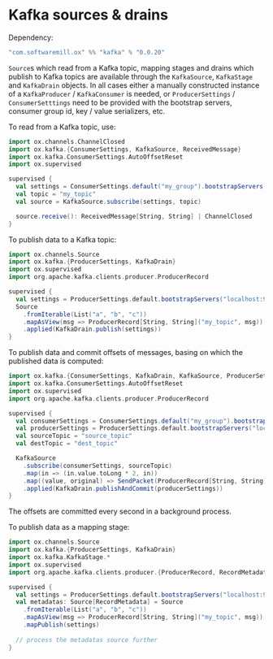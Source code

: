 # Kafka sources & drains

Dependency:

```scala
"com.softwaremill.ox" %% "kafka" % "0.0.20"
```

`Source`s which read from a Kafka topic, mapping stages and drains which publish to Kafka topics are available through
the `KafkaSource`, `KafkaStage` and `KafkaDrain` objects. In all cases either a manually constructed instance of a
`KafkaProducer` / `KafkaConsumer` is needed, or `ProducerSettings` / `ConsumerSetttings` need to be provided with the
bootstrap servers, consumer group id, key / value serializers, etc.

To read from a Kafka topic, use:

```scala
import ox.channels.ChannelClosed
import ox.kafka.{ConsumerSettings, KafkaSource, ReceivedMessage}
import ox.kafka.ConsumerSettings.AutoOffsetReset
import ox.supervised

supervised {
  val settings = ConsumerSettings.default("my_group").bootstrapServers("localhost:9092").autoOffsetReset(AutoOffsetReset.Earliest)
  val topic = "my_topic"
  val source = KafkaSource.subscribe(settings, topic)

  source.receive(): ReceivedMessage[String, String] | ChannelClosed
}
```

To publish data to a Kafka topic:

```scala
import ox.channels.Source
import ox.kafka.{ProducerSettings, KafkaDrain}
import ox.supervised
import org.apache.kafka.clients.producer.ProducerRecord

supervised {
  val settings = ProducerSettings.default.bootstrapServers("localhost:9092")
  Source
    .fromIterable(List("a", "b", "c"))
    .mapAsView(msg => ProducerRecord[String, String]("my_topic", msg))
    .applied(KafkaDrain.publish(settings))
}
```

To publish data and commit offsets of messages, basing on which the published data is computed:

```scala
import ox.kafka.{ConsumerSettings, KafkaDrain, KafkaSource, ProducerSettings, SendPacket}
import ox.kafka.ConsumerSettings.AutoOffsetReset
import ox.supervised
import org.apache.kafka.clients.producer.ProducerRecord

supervised {
  val consumerSettings = ConsumerSettings.default("my_group").bootstrapServers("localhost:9092").autoOffsetReset(AutoOffsetReset.Earliest)
  val producerSettings = ProducerSettings.default.bootstrapServers("localhost:9092")
  val sourceTopic = "source_topic"
  val destTopic = "dest_topic"

  KafkaSource
    .subscribe(consumerSettings, sourceTopic)
    .map(in => (in.value.toLong * 2, in))
    .map((value, original) => SendPacket(ProducerRecord[String, String](destTopic, value.toString), original))
    .applied(KafkaDrain.publishAndCommit(producerSettings))
}
```

The offsets are committed every second in a background process.

To publish data as a mapping stage:

```scala
import ox.channels.Source
import ox.kafka.{ProducerSettings, KafkaDrain}
import ox.kafka.KafkaStage.*
import ox.supervised
import org.apache.kafka.clients.producer.{ProducerRecord, RecordMetadata}

supervised {
  val settings = ProducerSettings.default.bootstrapServers("localhost:9092")
  val metadatas: Source[RecordMetadata] = Source
    .fromIterable(List("a", "b", "c"))
    .mapAsView(msg => ProducerRecord[String, String]("my_topic", msg))
    .mapPublish(settings)
  
  // process the metadatas source further
}
```
